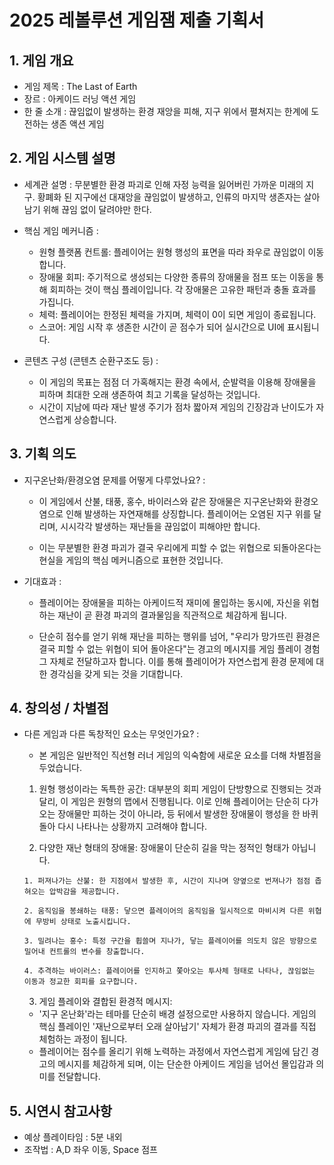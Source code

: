 # 2025 레볼루션 게임잼 제출 기획서

## 1. 게임 개요

- 게임 제목 : The Last of Earth
- 장르 : 아케이드 러닝 액션 게임
- 한 줄 소개 : 끊임없이 발생하는 환경 재앙을 피해, 지구 위에서 펼쳐지는 한계에 도전하는 생존 액션 게임


## 2. 게임 시스템 설명
- 세계관 설명 : 무분별한 환경 파괴로 인해 자정 능력을 잃어버린 가까운 미래의 지구. 황폐화 된 지구에선 대재앙을 끊임없이 발생하고, 인류의 마지막 생존자는 살아남기 위해 끊임 없이 달려야만 한다.



- 핵심 게임 메커니즘 : 
  * 원형 플랫폼 컨트롤: 플레이어는 원형 행성의 표면을 따라 좌우로 끊임없이 이동합니다.
  * 장애물 회피: 주기적으로 생성되는 다양한 종류의 장애물을 점프 또는 이동을 통해 회피하는 것이 핵심 플레이입니다. 각 장애물은 고유한 패턴과 충돌 효과를 가집니다.
  * 체력: 플레이어는 한정된 체력을 가지며, 체력이 0이 되면 게임이 종료됩니다.
  * 스코어: 게임 시작 후 생존한 시간이 곧 점수가 되어 실시간으로 UI에 표시됩니다.

- 콘텐츠 구성 (콘텐츠 순환구조도 등) :
  * 이 게임의 목표는 점점 더 가혹해지는 환경 속에서, 순발력을 이용해 장애물을 피하며 최대한 오래 생존하여 최고 기록을 달성하는 것입니다.
  * 시간이 지남에 따라 재난 발생 주기가 점차 짧아져 게임의 긴장감과 난이도가 자연스럽게 상승합니다.



## 3. 기획 의도
- 지구온난화/환경오염 문제를 어떻게 다루었나요? : 
  - 이 게임에서 산불, 태풍, 홍수, 바이러스와 같은 장애물은 지구온난화와 환경오염으로 인해 발생하는 자연재해를 상징합니다. 플레이어는 오염된 지구 위를 달리며, 시시각각 발생하는 재난들을 끊임없이 피해야만 합니다.
 
  - 이는 무분별한 환경 파괴가 결국 우리에게 피할 수 없는 위협으로 되돌아온다는 현실을 게임의 핵심 메커니즘으로 표현한 것입니다.
- 기대효과 :
  - 플레이어는 장애물을 피하는 아케이드적 재미에 몰입하는 동시에, 자신을 위협하는 재난이 곧 환경 파괴의 결과물임을 직관적으로 체감하게 됩니다.

  - 단순히 점수를 얻기 위해 재난을 피하는 행위를 넘어, "우리가 망가뜨린 환경은 결국 피할 수 없는 위협이 되어 돌아온다"는 경고의 메시지를 게임 플레이 경험 그 자체로 전달하고자 합니다. 이를 통해 플레이어가 자연스럽게 환경 문제에 대한 경각심을 갖게 되는 것을 기대합니다.



## 4. 창의성 / 차별점
- 다른 게임과 다른 독창적인 요소는 무엇인가요? :
   - 본 게임은 일반적인 직선형 러너 게임의 익숙함에 새로운 요소를 더해 차별점을 두었습니다.

    1.  원형 행성이라는 독특한 공간: 대부분의 회피 게임이 단방향으로 진행되는 것과 달리, 이 게임은 원형의 맵에서 진행됩니다. 이로 인해 플레이어는 단순히 다가오는 장애물만 피하는 것이 아니라, 등 뒤에서 발생한 장애물이 행성을 한 바퀴 돌아 다시 나타나는 상황까지 고려해야 합니다.

    2.  다양한 재난 형태의 장애물: 장애물이 단순히 길을 막는 정적인 형태가 아닙니다.

      1. 퍼져나가는 산불: 한 지점에서 발생한 후, 시간이 지나며 양옆으로 번져나가 점점 좁혀오는 압박감을 제공합니다.

      2. 움직임을 봉쇄하는 태풍: 닿으면 플레이어의 움직임을 일시적으로 마비시켜 다른 위협에 무방비 상태로 노출시킵니다.

      3. 밀려나는 홍수: 특정 구간을 휩쓸며 지나가, 닿는 플레이어를 의도치 않은 방향으로 밀어내 컨트롤의 변수를 창출합니다.

      4. 추격하는 바이러스: 플레이어를 인지하고 쫓아오는 투사체 형태로 나타나, 끊임없는 이동과 정교한 회피를 요구합니다.

    3.  게임 플레이와 결합된 환경적 메시지: 
     - '지구 온난화'라는 테마를 단순히 배경 설정으로만 사용하지 않습니다. 게임의 핵심 플레이인 '재난으로부터 오래 살아남기' 자체가 환경 파괴의 결과를 직접 체험하는 과정이 됩니다. 
    - 플레이어는 점수를 올리기 위해 노력하는 과정에서 자연스럽게 게임에 담긴 경고의 메시지를 체감하게 되며, 이는 단순한 아케이드 게임을 넘어선 몰입감과 의미를 전달합니다.




## 5. 시연시 참고사항
- 예상 플레이타임 : 5분 내외
- 조작법 : A,D 좌우 이동, Space 점프

